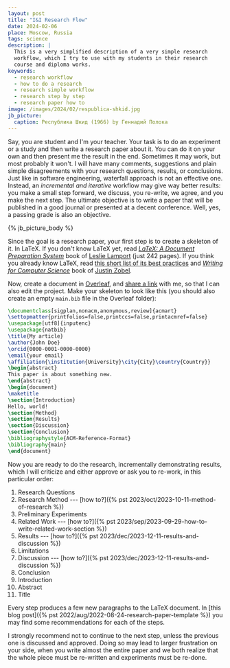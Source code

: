 ```yaml
---
layout: post
title: "I&I Research Flow"
date: 2024-02-06
place: Moscow, Russia
tags: science
description: |
  This is a very simplified description of a very simple research
  workflow, which I try to use with my students in their research
  course and diploma works.
keywords:
  - research workflow
  - how to do a research
  - research simple workflow
  - research step by step
  - research paper how to
image: /images/2024/02/respublica-shkid.jpg
jb_picture:
  caption: Республика Шкид (1966) by Геннадий Полока
---
```


Say, you are student and I'm your teacher. Your task is to do an experiment or a study and 
then write a research paper about it. You can do it on your own and then present
me the result in the end. Sometimes it may work, but most probably it won't.
I will have many comments, suggestions and plain simple disagreements with your
research questions, results, or conclusions. Just like in software engineering,
waterfall approach is not an effective one. Instead, an _incremental and iterative_ workflow
may give way better results: you make a small step forward, we discuss, you re-write,
we agree, and you make the next step. The ultimate objective is to write a paper
that will be published in a good journal or presented at a decent conference.
Well, yes, a passing grade is also an objective.

<!--more-->

{% jb_picture_body %}

Since the goal is a research paper, your first step is to create a skeleton of it. 
In LaTeX. If you don't know LaTeX yet, read 
[_LaTeX: A Document Preparation System_](https://www.amazon.com/LaTeX-Document-Preparation-System-2nd/dp/0201529831) book 
of [Leslie Lamport](https://en.wikipedia.org/wiki/Leslie_Lamport) (just 242 pages). 
If you think you already know
LaTeX, read [this short list of its best practices](https://yegor256.github.io/latex-best-practices/main.pdf)
and [_Writing for Computer Science_](https://link.springer.com/book/10.1007/978-1-4471-6639-9) book of 
[Justin Zobel](https://scholar.google.com/citations?user=uEHvqE8AAAAJ).

Now, create a document in [Overleaf](https://overleaf.com), and 
[share a link](https://www.overleaf.com/learn/how-to/Sharing_a_project#Link_sharing) with me, so that
I can also edit the project. Make your skeleton to look like this (you should also create an empty `main.bib` file
in the Overleaf folder):

```tex
\documentclass[sigplan,nonacm,anonymous,review]{acmart}
\settopmatter{printfolios=false,printccs=false,printacmref=false}
\usepackage[utf8]{inputenc}
\usepackage{natbib}
\title{My article}
\author{John Doe}
\orcid{0000-0001-0000-0000}
\email{your email}
\affiliation{\institution{University}\city{City}\country{Country}}
\begin{abstract}
This paper is about something new.
\end{abstract}
\begin{document}
\maketitle
\section{Introduction}
Hello, world!
\section{Method}
\section{Results}
\section{Discussion}
\section{Conclusion}
\bibliographystyle{ACM-Reference-Format}
\bibliography{main}
\end{document}
```

Now you are ready to do the research, incrementally demonstrating results,
which I will criticize and either approve or ask you to re-work, in this 
particular order:

  1. Research Questions
  1. Research Method --- [how to?]({% pst 2023/oct/2023-10-11-method-of-research %})
  1. Preliminary Experiments
  1. Related Work --- [how to?]({% pst 2023/sep/2023-09-29-how-to-write-related-work-section %})
  1. Results --- [how to?]({% pst 2023/dec/2023-12-11-results-and-discussion %})
  1. Limitations
  1. Discussion --- [how to?]({% pst 2023/dec/2023-12-11-results-and-discussion %})
  1. Conclusion
  1. Introduction
  1. Abstract
  1. Title

Every step produces a few new paragraphs to the LaTeX document.
In [this blog post]({% pst 2022/aug/2022-08-24-research-paper-template %}) 
you may find some recommendations for each of the steps.

I strongly recommend not to continue to the next step, unless the previous
one is discussed and approved. Doing so may lead to larger frustration on your
side, when you write almost the entire paper and we both realize that the 
whole piece must be re-written and experiments must be re-done.

